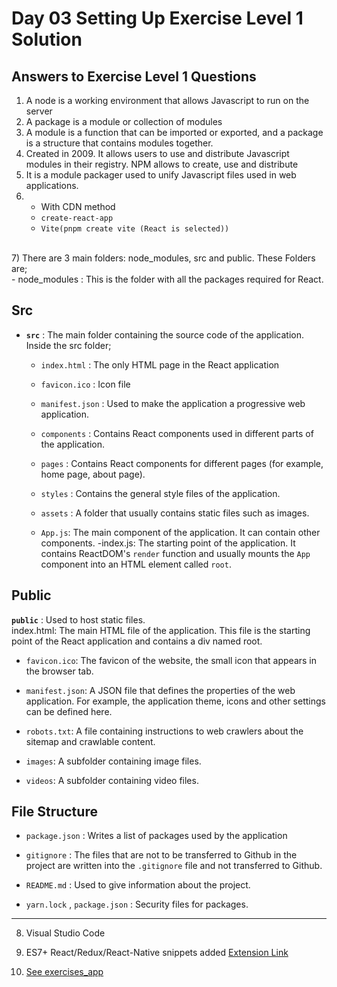 # Day 03 Setting Up Exercise Level 1 Solution

## Answers to Exercise Level 1 Questions
1) A node is a working environment that allows Javascript to run on the server <br>
2) A package is a module or collection of modules <br>
3) A module is a function that can be imported or exported, and a package is a structure that contains modules together. <br>
4) Created in 2009. It allows users to use and distribute Javascript modules in their registry. NPM allows to create, use and distribute <br>
5) It is a module packager used to unify Javascript files used in web applications. <br>
6) - With CDN method 
   - `create-react-app`
   - `Vite(pnpm create vite (React is selected))`
  <br>
7) There are 3 main folders: node_modules, src and public. These Folders are; <br>
- node_modules : This is the folder with all the packages required for React. <br>

## Src

- **`src`** : The main folder containing the source code of the application. Inside the src folder; 
  - `index.html` : The only HTML page in the React application <br>
  
  - `favicon.ico` : Icon file <br>
  
  - `manifest.json` : Used to make the application a progressive web application. <br>
  
  -  `components` : Contains React components used in different parts of the application. <br>
  
  - `pages` : Contains React components for different pages (for example, home page, about page). <br>
  
  - `styles` : Contains the general style files of the application. <br>
  
  - `assets` : A folder that usually contains static files such as images. <br>
  
  - `App.js`: The main component of the application. It can contain other components.
  -index.js: The starting point of the application. It contains ReactDOM's `render` function and usually mounts the `App` component into an HTML element called `root`.  <br>

 ## Public
  **`public`** : Used to host static files. <br>
   index.html: The main HTML file of the application. This file is the starting point of the React application and contains a div named root. <br>

  - `favicon.ico`: The favicon of the website, the small icon that appears in the browser tab. 
  
  - `manifest.json`: A JSON file that defines the properties of the web application. For example, the application theme, icons and other settings can be defined here. 
  
  - `robots.txt`: A file containing instructions to web crawlers about the sitemap and crawlable content. 
  
  - `images`: A subfolder containing image files. 
  - `videos`: A subfolder containing video files. 
  
## File Structure
 - `package.json` : Writes a list of packages used by the application 
  
 - `gitignore` : The files that are not to be transferred to Github in the project are written into the `.gitignore` file and not transferred to Github. 
  
 - `README.md` : Used to give information about the project. 
  
- `yarn.lock` , `package.json` : Security files for packages. <br>

----
8) Visual Studio Code

9) ES7+ React/Redux/React-Native snippets added [Extension Link](https://marketplace.visualstudio.com/items?itemName=dsznajder.es7-react-js-snippets) <br>
10)   [See exercises_app](https://github.com/MelihKrts/30-Days-Of-React-Solution/tree/main/Day_03_Setting_Up/exercises_app)
  
 


